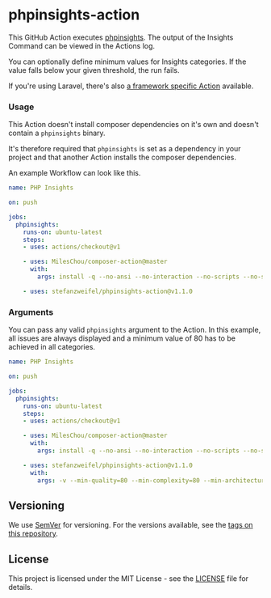 # phpinsights-action

This GitHub Action executes [phpinsights](https://github.com/nunomaduro/phpinsights). The output of the Insights Command can be viewed in the Actions log.

You can optionally define minimum values for Insights categories. If the value falls below your given threshold, the run fails.

If you're using Laravel, there's also [a framework specific Action](https://github.com/stefanzweifel/laravel-phpinsights-action) available.

### Usage

This Action doesn't install composer dependencies on it's own and doesn't contain a `phpinsights` binary.

It's therefore required that `phpinsights` is set as a dependency in your project and that another Action installs the composer dependencies.

An example Workflow can look like this.


```yaml
name: PHP Insights

on: push

jobs:
  phpinsights:
    runs-on: ubuntu-latest
    steps:
    - uses: actions/checkout@v1

    - uses: MilesChou/composer-action@master
      with:
        args: install -q --no-ansi --no-interaction --no-scripts --no-suggest --no-progress --prefer-dist

    - uses: stefanzweifel/phpinsights-action@v1.1.0
```


### Arguments

You can pass any valid `phpinsights` argument to the Action. In this example, all issues are always displayed and a minimum value of 80 has to be achieved in all categories.

```yaml
name: PHP Insights

on: push

jobs:
  phpinsights:
    runs-on: ubuntu-latest
    steps:
    - uses: actions/checkout@v1

    - uses: MilesChou/composer-action@master
      with:
        args: install -q --no-ansi --no-interaction --no-scripts --no-suggest --no-progress --prefer-dist

    - uses: stefanzweifel/phpinsights-action@v1.1.0
      with:
        args: -v --min-quality=80 --min-complexity=80 --min-architecture=80 --min-style=80 --disable-security-check
```

## Versioning

We use [SemVer](http://semver.org/) for versioning. For the versions available, see the [tags on this repository](https://github.com/stefanzweifel/phpinsights-action/tags).

## License

This project is licensed under the MIT License - see the [LICENSE](https://github.com/stefanzweifel/phpinsights-action/blob/master/LICENSE) file for details.
